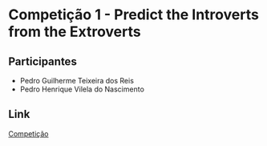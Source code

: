 # Competição 1 - Predict the Introverts from the Extroverts

## Participantes
- Pedro Guilherme Teixeira dos Reis
- Pedro Henrique Vilela do Nascimento

## Link
[Competição](https://www.kaggle.com/competitions/playground-series-s5e7)
